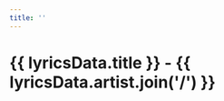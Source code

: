 ```yaml
---
title: ''
---
```


<script setup>
import { data } from './songs.data.ts'
import { useData } from "vitepress";
import Lyrics from '../components/Lyrics.vue'

const { params, title } = useData()

title.value = `${params.value.song} - ${params.value.singer}`

/** @type {import('@kashijs/schema/type').SongJsonSchema} */
const lyricsData = data[params.value.singer][params.value.song]
</script>

# {{ lyricsData.title }} - {{ lyricsData.artist.join('/') }}

<Lyrics :lyricsData="lyricsData" />

